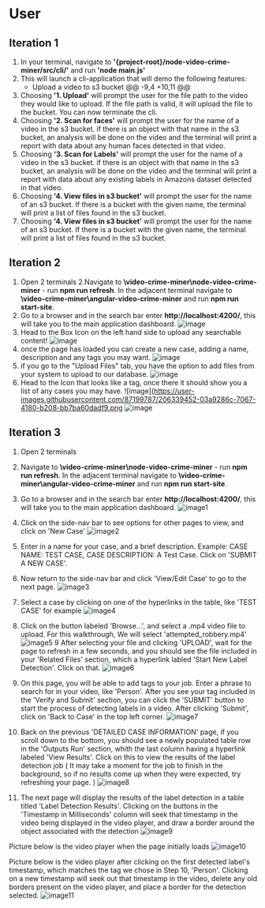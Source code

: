# User

## Iteration 1
1. In your terminal, navigate to **'{project-root}/node-video-crime-miner/src/cli/'** and run **'node main.js'**
2. This will launch a cli-application that will demo the following features:
    - Upload a video to s3 bucket
@@ -9,4 +10,11 @@
3. Choosing **'1. Upload'** will prompt the user for the file path to the video they would like to upload. If the file path is valid, it will upload the file to the bucket. You can now terminate the cli. 
4. Choosing **'2. Scan for faces'** will prompt the user for the name of a video in the s3 bucket. if there is an object with that name in the s3 bucket, an analysis will be done on the video and the terminal will print a report with data about any human faces detected in that video.
5. Choosing **'3. Scan for Labels'** will prompt the user for the name of a video in the s3 bucket. if there is an object with that name in the s3 bucket, an analysis will be done on the video and the terminal will print a report with data about any existing labels in Amazons dataset detected in that video. 
6. Choosing **'4. View files in s3 bucket'** will prompt the user for the name of an s3 bucket. If there is a bucket with the given name, the terminal will print a list of files found in the s3 bucket.
6. Choosing **'4. View files in s3 bucket'** will prompt the user for the name of an s3 bucket. If there is a bucket with the given name, the terminal will print a list of files found in the s3 bucket.

## Iteration 2
1. Open 2 terminals
2.Navigate to **\video-crime-miner\node-video-crime-miner** - run **npm run refresh**. In the adjacent terminal navigate to **\video-crime-miner\angular-video-crime-miner** and run **npm run start-site**.
3. Go to a browser and in the search bar enter **http://localhost:4200/**, this will take you to the main application dashboard.
![image](https://user-images.githubusercontent.com/87199787/206324847-72519bf9-1450-4c9c-a920-0df85bdcbc6e.png)
4. Head to the Box Icon on the left hand side to upload any searchable content!
![image](https://user-images.githubusercontent.com/87199787/206339160-672e41c7-f34b-4f55-9b9c-c90bf54e15c3.png)
5. once the page has loaded you can create a new case, adding a name, description and any tags you may want. 
![image](https://user-images.githubusercontent.com/87199787/206339284-58db31e7-09c8-4c37-a97b-79e8723a158a.png)
6. if you go to the "Upload Files" tab, you have the option to add files from  your system to upload to our database.
![image](https://user-images.githubusercontent.com/87199787/206339367-33c6deae-f142-48d7-a8d0-68b81fcf0020.png)
7. Head to the Icon that looks like a tag, once there it should show you a list of any cases you may have.
![image](https://user-images.githubusercontent.com/87199787/206339452-03a9286c-7067-4180-b208-bb7ba60dadf9.png
![image](https://user-images.githubusercontent.com/87199787/206340854-f01df8eb-ce06-4ae6-88e0-9f68631436f9.png)

## Iteration 3
1. Open 2 terminals
2. Navigate to **\video-crime-miner\node-video-crime-miner** - run **npm run refresh**. In the adjacent terminal navigate to **\video-crime-miner\angular-video-crime-miner** and run **npm run start-site**.
3. Go to a browser and in the search bar enter **http://localhost:4200/**, this will take you to the main application dashboard.
![image1](https://user-images.githubusercontent.com/83672002/217040365-b4b96ff8-5c21-416a-b106-59fc0e430ff6.png)

4. Click on the side-nav bar to see options for other pages to view, and click on 'New Case'
![image2](https://user-images.githubusercontent.com/83672002/217040901-c279ea1c-cfcc-4f25-8889-553d0e96ca5b.png)
5. Enter in a name for your case, and a brief description. Example: CASE NAME: TEST CASE, CASE DESCRIPTION: A Test Case. Click on 'SUBMIT A NEW CASE'.
6. Now return to the side-nav bar and click 'View/Edit Case' to go to the next page.
![image3](https://user-images.githubusercontent.com/83672002/217043760-247d64e4-465d-4ad6-b0c8-16e51fcf4576.png)
7. Select a case by clicking on one of the hyperlinks in the table, like 'TEST CASE' for example
![image4](https://user-images.githubusercontent.com/83672002/217044882-78f68274-29d0-41ec-8d31-a8604234ca9f.png)
8. Click on the button labeled 'Browse...', and select a .mp4 video file to upload. For this walkthrough, We will select 'attempted_robbery.mp4'
![image5](https://user-images.githubusercontent.com/83672002/217045508-ddcac34c-9be8-4b7b-8296-e5a8513aef95.png)
9 After selecting your file and clicking 'UPLOAD', wait for the page to refresh in a few seconds, and you should see the file included in your 'Related Files' section, which a hyperlink labled 'Start New Label Detection'. Click on that.
![image6](https://user-images.githubusercontent.com/83672002/217046152-ad238b62-a69d-4ab0-adae-e156efa858dc.png)
10. On this page, you will be able to add tags to your job. Enter a phrase to search for in your video, like 'Person'. After you see your tag included in the 'Verify and Submit' section, you can click the 'SUBMIT' button to start the process of detecting labels in a video. After clicking 'Submit', click on 'Back to Case' in the top left corner.
![image7](https://user-images.githubusercontent.com/83672002/217047355-06198120-c079-4eab-8bd1-6f949b6397d0.png)
11. Back on the previous 'DETAILED CASE INFORMATION' page, if you scroll down to the bottom, you should see a newly populated table row in the 'Outputs Run' section, whith the last column having a hyperlink labeled 'View Results'. Click on this to view the results of the label detection job ( It may take a moment for the job to finish in the background, so if no results come up when they were expected, try refreshing your page.  )
![image8](https://user-images.githubusercontent.com/83672002/217048609-15b5bb41-0b12-4796-b16b-1bb019c8da29.png)
12. The next page will display the results of the label detection in a table titled 'Label Detection Results'. Clicking on the buttons in the 'Timestamp in Milliseconds' column will seek that timestamp in the video being displayed in the video player, and draw a border around the object associated with the detection
![image9](https://user-images.githubusercontent.com/83672002/217049749-f132b7b1-ceb9-410c-8793-74c41e1f6238.png)

Picture below is the video player when the page initially loads
![image10](https://user-images.githubusercontent.com/83672002/217050079-1c38ac2a-4cc6-47d1-a05a-a68205a5ac32.png)

Picture below is the video player after clicking on the first detected label's timestamp, which matches the tag we chose in Step 10, 'Person'. Clicking on a new timestamp will seek out that timestamp in the video, delete any old borders present on the video player, and place a border for the detection selected. 
![image11](https://user-images.githubusercontent.com/83672002/217050640-c59f1d4c-437a-425b-8949-0c4f61daed6e.png)







